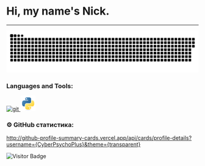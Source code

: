 
# Hi, my name's Nick.

---

<p align="center">
 <img width="600" src="assets/github-snake.svg" alt="snake"/>
</p>

<h3 align="left">Languages and Tools:</h3>
<p align="left"> <a href="https://git-scm.com/" target="_blank" rel="noreferrer"> <img src="https://www.vectorlogo.zone/logos/git-scm/git-scm-icon.svg" alt="git" width="40" height="40"/> </a> <a href="https://www.python.org" target="_blank" rel="noreferrer"> <img src="https://raw.githubusercontent.com/devicons/devicon/master/icons/python/python-original.svg" alt="python" width="40" height="40"/> </a> </p>

### ⚙️ GitHub статистика:

http://github-profile-summary-cards.vercel.app/api/cards/profile-details?username={CyberPsychoPlus}&theme={transparent}

![Visitor Badge](https://visitor-badge.laobi.icu/badge?page_id=CyberPsychoPlus)
